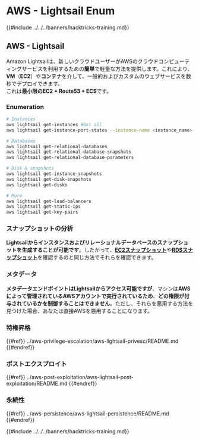 # AWS - Lightsail Enum

{{#include ../../../banners/hacktricks-training.md}}

## AWS - Lightsail

Amazon Lightsailは、新しいクラウドユーザーがAWSのクラウドコンピューティングサービスを利用するための**簡単**で軽量な方法を提供します。これにより、**VM**（**EC2**）や**コンテナ**を介して、一般的およびカスタムのウェブサービスを数秒でデプロイできます。\
これは**最小限のEC2 + Route53 + ECS**です。

### Enumeration
```bash
# Instances
aws lightsail get-instances #Get all
aws lightsail get-instance-port-states --instance-name <instance_name> #Get open ports

# Databases
aws lightsail get-relational-databases
aws lightsail get-relational-database-snapshots
aws lightsail get-relational-database-parameters

# Disk & snapshots
aws lightsail get-instance-snapshots
aws lightsail get-disk-snapshots
aws lightsail get-disks

# More
aws lightsail get-load-balancers
aws lightsail get-static-ips
aws lightsail get-key-pairs
```
### スナップショットの分析

**Lightsailからインスタンスおよびリレーショナルデータベースのスナップショットを生成することが可能です**。したがって、[**EC2スナップショット**](aws-ec2-ebs-elb-ssm-vpc-and-vpn-enum/#ebs)や[**RDSスナップショット**](aws-relational-database-rds-enum.md#enumeration)を確認するのと同じ方法でそれらを確認できます。

### メタデータ

**メタデータエンドポイントはLightsailからアクセス可能ですが**、マシンは**AWSによって管理されているAWSアカウントで実行されているため**、**どの権限が付与されているかを制御することはできません**。ただし、それらを悪用する方法を見つけた場合、あなたは直接AWSを悪用することになります。

### 特権昇格

{{#ref}}
../aws-privilege-escalation/aws-lightsail-privesc/README.md
{{#endref}}

### ポストエクスプロイト

{{#ref}}
../aws-post-exploitation/aws-lightsail-post-exploitation/README.md
{{#endref}}

### 永続性

{{#ref}}
../aws-persistence/aws-lightsail-persistence/README.md
{{#endref}}

{{#include ../../../banners/hacktricks-training.md}}
